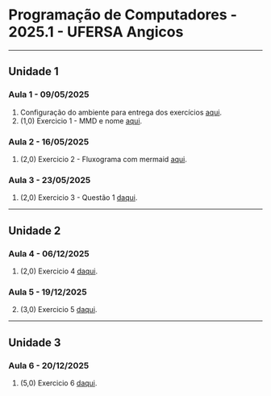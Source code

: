 # Programação de Computadores - 2025.1 - UFERSA Angicos

---

## Unidade 1

### Aula 1 - 09/05/2025

1. Configuração do ambiente para entrega dos exercícios [aqui](u1_aula1.md).
2. (1,0) Exercicio 1 - MMD e nome [aqui](u1_exercicio1.md).

### Aula 2 - 16/05/2025

1. (2,0) Exercicio 2 - Fluxograma com mermaid [aqui](u1_exercicio2.md).

### Aula 3 - 23/05/2025

1. (2,0) Exercicio 3 - Questão 1 [daqui](u1_exercicio3.md).

---

## Unidade 2

### Aula 4 - 06/12/2025

1. (2,0) Exercicio 4 [daqui](u2_exercicioX.md).

### Aula 5 - 19/12/2025

2. (3,0) Exercicio 5 [daqui](u2_exercicioX.md).

---

## Unidade 3

### Aula 6 - 20/12/2025

1. (5,0) Exercicio 6 [daqui](u3_exercicioX.md).
